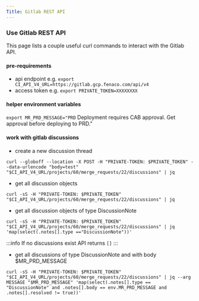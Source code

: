 ```yaml
---
Title: Gitlab REST API
---
```

### Use Gitlab REST API

This page lists a couple useful curl commands to interact with the Gitlab API.

#### pre-requirements
- api endpoint e.g. `export CI_API_V4_URL=https://gitlab.gcp.fenaco.com/api/v4`
- access token e.g. `export PRIVATE_TOKEN=XXXXXXXX`
    
#### helper environment variables
`export MR_PRD_MESSAGE="PRD` Deployment requires CAB approval. Get approval before deploying to PRD."

#### work with gitlab discussions

- create a new discussion thread
```
curl --globoff --location -X POST -H "PRIVATE-TOKEN: $PRIVATE_TOKEN" --data-urlencode "body=test" "$CI_API_V4_URL/projects/60/merge_requests/22/discussions" | jq
```

- get all discussion objects
```
curl -sS -H "PRIVATE-TOKEN: $PRIVATE_TOKEN" "$CI_API_V4_URL/projects/60/merge_requests/22/discussions" | jq
```

- get all discussion objects of type DiscussionNote
```
curl -sS -H "PRIVATE-TOKEN: $PRIVATE_TOKEN" "$CI_API_V4_URL/projects/60/merge_requests/22/discussions" | jq 'map(select(.notes[].type =="DiscussionNote"))'
```
:::info
If no discussions exist API returns `[]`
:::

- get all discussions of type DiscussionNote and with body $MR_PRD_MESSAGE
```
curl -sS -H "PRIVATE-TOKEN: $PRIVATE_TOKEN" "$CI_API_V4_URL/projects/60/merge_requests/22/discussions" | jq --arg MESSAGE "$MR_PRD_MESSAGE" 'map(select(.notes[].type == "DiscussionNote" and .notes[].body == env.MR_PRD_MESSAGE and .notes[].resolved != true))'
```






